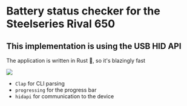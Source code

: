 # Battery status checker for the Steelseries Rival 650

## This implementation is using the USB HID API

The application is written in Rust 🦀, so it's blazingly fast 

![](https://i.imgur.com/4itNhjv.png)

 - `Clap` for CLI parsing
 - `progressing` for the progress bar
 - `hidapi` for communication to the device
